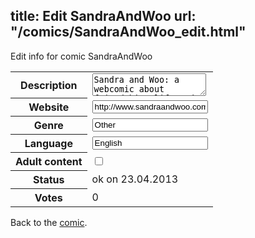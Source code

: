 title: Edit SandraAndWoo
url: "/comics/SandraAndWoo_edit.html"
---
Edit info for comic SandraAndWoo

<form name="comic" action="http://gaepostmail.appengine.com/comic" name="post">
<table class="comicinfo">
<tr>
<th>Description</th><td><textarea name="description">Sandra and Woo: a webcomic about friendship, life and the art of (not) eating squirrels, featuring the girl Sandra and her pet raccoon Woo.</textarea></td>
</tr>
<tr>
<th>Website</th><td><input type="text" name="url" value="http://www.sandraandwoo.com/"/></td>
</tr>
<tr>
<th>Genre</th><td><input type="text" name="genre" value="Other"/></td>
</tr>
<tr>
<th>Language</th><td><input type="text" name="language" value="English"/></td>
</tr>
<tr>
<th>Adult content</th><td><input type="checkbox" name="adult" value="adult" /></td>
</tr>
<tr>
<th>Status</th><td>ok on 23.04.2013</td>
</tr>
<tr>
<th>Votes</th><td>0</div></td>
</tr>
</table>
</form>

Back to the [comic](/comics/SandraAndWoo.html).
